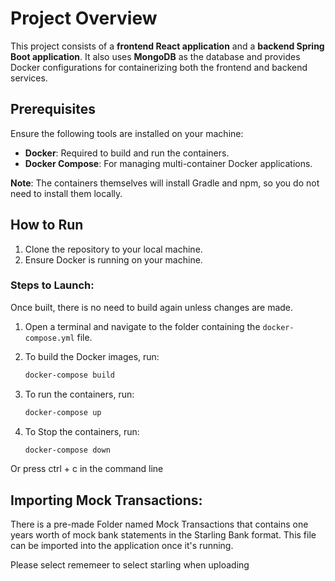 # Project Overview

This project consists of a **frontend React application** and a **backend Spring Boot application**. It also uses **MongoDB** as the database and provides Docker configurations for containerizing both the frontend and backend services.

## Prerequisites

Ensure the following tools are installed on your machine:

- **Docker**: Required to build and run the containers.
- **Docker Compose**: For managing multi-container Docker applications.

**Note**: The containers themselves will install Gradle and npm, so you do not need to install them locally.

## How to Run

1. Clone the repository to your local machine.
2. Ensure Docker is running on your machine.

### Steps to Launch:

Once built, there is no need to build again unless changes are made. 

1. Open a terminal and navigate to the folder containing the `docker-compose.yml` file.
   
2. To build the Docker images, run:

   ```bash
   docker-compose build

3. To run the containers, run:

    ```bash
    docker-compose up

4. To Stop the containers, run:

    ```bash
    docker-compose down

Or press ctrl + c in the command line

## Importing Mock Transactions:
There is a pre-made Folder named Mock Transactions that contains one years worth of mock bank statements in the Starling Bank format. This file can be imported into the application once it's running.

Please select rememeer to select starling when uploading
